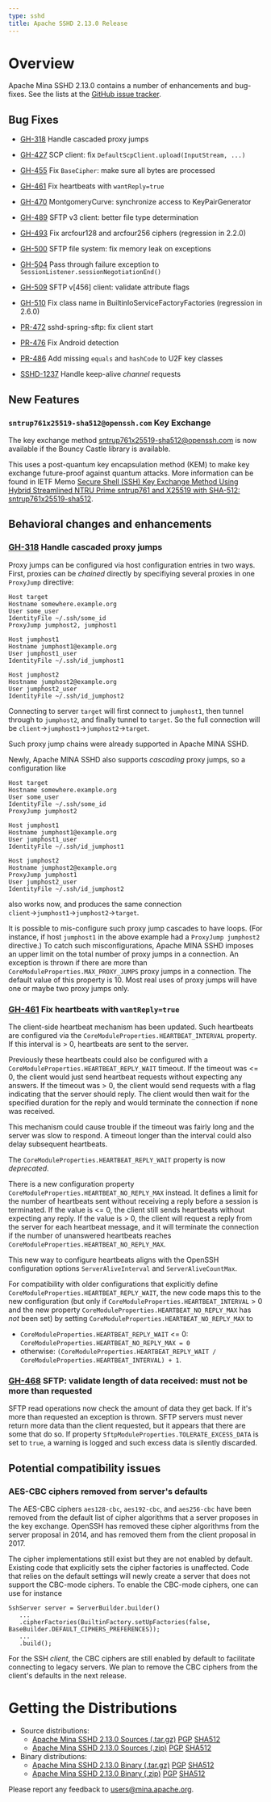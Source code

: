```yaml
---
type: sshd
title: Apache SSHD 2.13.0 Release
---
```


# Overview

Apache Mina SSHD 2.13.0 contains a number of enhancements and bug-fixes. See the lists at 
the [GitHub issue tracker](https://github.com/apache/mina-sshd/issues?q=milestone%3A2.13.0).


## Bug Fixes

* [GH-318](https://github.com/apache/mina-sshd/issues/318) Handle cascaded proxy jumps
* [GH-427](https://github.com/apache/mina-sshd/issues/427) SCP client: fix `DefaultScpClient.upload(InputStream, ...)`
* [GH-455](https://github.com/apache/mina-sshd/issues/455) Fix `BaseCipher`: make sure all bytes are processed
* [GH-461](https://github.com/apache/mina-sshd/issues/461) Fix heartbeats with `wantReply=true`
* [GH-470](https://github.com/apache/mina-sshd/issues/470) MontgomeryCurve: synchronize access to KeyPairGenerator
* [GH-489](https://github.com/apache/mina-sshd/issues/489) SFTP v3 client: better file type determination
* [GH-493](https://github.com/apache/mina-sshd/issues/493) Fix arcfour128 and arcfour256 ciphers (regression in 2.2.0)
* [GH-500](https://github.com/apache/mina-sshd/issues/500) SFTP file system: fix memory leak on exceptions
* [GH-504](https://github.com/apache/mina-sshd/issues/504) Pass through failure exception to `SessionListener.sessionNegotiationEnd()`
* [GH-509](https://github.com/apache/mina-sshd/issues/509) SFTP v[456] client: validate attribute flags
* [GH-510](https://github.com/apache/mina-sshd/issues/510) Fix class name in BuiltinIoServiceFactoryFactories (regression in 2.6.0)

* [PR-472](https://github.com/apache/mina-sshd/pull/472) sshd-spring-sftp: fix client start
* [PR-476](https://github.com/apache/mina-sshd/pull/476) Fix Android detection
* [PR-486](https://github.com/apache/mina-sshd/pull/486) Add missing `equals` and `hashCode` to U2F key classes


* [SSHD-1237](https://issues.apache.org/jira/browse/SSHD-1237) Handle keep-alive _channel_ requests

## New Features

### `sntrup761x25519-sha512@openssh.com` Key Exchange

The key exchange method sntrup761x25519-sha512@openssh.com is now available if the Bouncy Castle library is available.

This uses a post-quantum key encapsulation method (KEM) to make key exchange future-proof against quantum attacks.
More information can be found in IETF Memo [Secure Shell (SSH) Key Exchange Method Using Hybrid Streamlined NTRU Prime sntrup761 and X25519 with SHA-512: sntrup761x25519-sha512](https://www.ietf.org/archive/id/draft-josefsson-ntruprime-ssh-02.html).


## Behavioral changes and enhancements

### [GH-318](https://github.com/apache/mina-sshd/issues/318) Handle cascaded proxy jumps

Proxy jumps can be configured via host configuration entries in two ways. First, proxies can be _chained_
directly by specifiying several proxies in one `ProxyJump` directive:

```
Host target
Hostname somewhere.example.org
User some_user
IdentityFile ~/.ssh/some_id
ProxyJump jumphost2, jumphost1

Host jumphost1
Hostname jumphost1@example.org
User jumphost1_user
IdentityFile ~/.ssh/id_jumphost1

Host jumphost2
Hostname jumphost2@example.org
User jumphost2_user
IdentityFile ~/.ssh/id_jumphost2
```

Connecting to server `target` will first connect to `jumphost1`, then tunnel through to `jumphost2`, and finally
tunnel to `target`. So the full connection will be `client`&rarr;`jumphost1`&rarr;`jumphost2`&rarr;`target`.

Such proxy jump chains were already supported in Apache MINA SSHD.

Newly, Apache MINA SSHD also supports _cascading_ proxy jumps, so a configuration like

```
Host target
Hostname somewhere.example.org
User some_user
IdentityFile ~/.ssh/some_id
ProxyJump jumphost2

Host jumphost1
Hostname jumphost1@example.org
User jumphost1_user
IdentityFile ~/.ssh/id_jumphost1

Host jumphost2
Hostname jumphost2@example.org
ProxyJump jumphost1
User jumphost2_user
IdentityFile ~/.ssh/id_jumphost2
```

also works now, and produces the same connection `client`&rarr;`jumphost1`&rarr;`jumphost2`&rarr;`target`.

It is possible to mis-configure such proxy jump cascades to have loops. (For instance, if host `jumphost1` in
the above example had a `ProxyJump jumphost2` directive.) To catch such misconfigurations, Apache MINA SSHD
imposes an upper limit on the total number of proxy jumps in a connection. An exception is thrown if there
are more than `CoreModuleProperties.MAX_PROXY_JUMPS` proxy jumps in a connection. The default value of this
property is 10. Most real uses of proxy jumps will have one or maybe two proxy jumps only.

### [GH-461](https://github.com/apache/mina-sshd/issues/461) Fix heartbeats with `wantReply=true`

The client-side heartbeat mechanism has been updated. Such heartbeats are configured via the
`CoreModuleProperties.HEARTBEAT_INTERVAL` property. If this interval is > 0, heartbeats are sent to
the server.

Previously these heartbeats could also be configured with a `CoreModuleProperties.HEARTBEAT_REPLY_WAIT`
timeout. If the timeout was <= 0, the client would just send heartbeat requests without expecting any
answers. If the timeout was > 0, the client would send requests with a flag indicating that the server
should reply. The client would then wait for the specified duration for the reply and would terminate
the connection if none was received.

This mechanism could cause trouble if the timeout was fairly long and the server was slow to respond.
A timeout longer than the interval could also delay subsequent heartbeats.

The `CoreModuleProperties.HEARTBEAT_REPLY_WAIT` property is now _deprecated_.

There is a new configuration property `CoreModuleProperties.HEARTBEAT_NO_REPLY_MAX` instead. It defines a
limit for the number of heartbeats sent without receiving a reply before a session is terminated. If
the value is <= 0, the client still sends heartbeats without expecting any reply. If the value is > 0,
the client will request a reply from the server for each heartbeat message, and it will
terminate the connection if the number of unanswered heartbeats reaches
`CoreModuleProperties.HEARTBEAT_NO_REPLY_MAX`.

This new way to configure heartbeats aligns with the OpenSSH configuration options
`ServerAliveInterval` and `ServerAliveCountMax`.

For compatibility with older configurations that explicitly define `CoreModuleProperties.HEARTBEAT_REPLY_WAIT`,
the new code maps this to the new configuration (but only if `CoreModuleProperties.HEARTBEAT_INTERVAL` > 0
and the new property `CoreModuleProperties.HEARTBEAT_NO_REPLY_MAX` has _not_ been set) by setting
`CoreModuleProperties.HEARTBEAT_NO_REPLY_MAX` to
* `CoreModuleProperties.HEARTBEAT_REPLY_WAIT` <= 0: `CoreModuleProperties.HEARTBEAT_NO_REPLY_MAX = 0`
* otherwise: `(CoreModuleProperties.HEARTBEAT_REPLY_WAIT / CoreModuleProperties.HEARTBEAT_INTERVAL) + 1`.

### [GH-468](https://github.com/apache/mina-sshd/issues/468) SFTP: validate length of data received: must not be more than requested

SFTP read operations now check the amount of data they get back. If it's more than
requested an exception is thrown. SFTP servers must never return more data than the
client requested, but it appears that there are some that do so. If property
`SftpModuleProperties.TOLERATE_EXCESS_DATA` is set to `true`, a warning is logged and
such excess data is silently discarded.

## Potential compatibility issues

### AES-CBC ciphers removed from server's defaults

The AES-CBC ciphers `aes128-cbc`, `aes192-cbc`, and `aes256-cbc` have been removed from the default
list of cipher algorithms that a server proposes in the key exchange. OpenSSH has removed these
cipher algorithms from the server proposal in 2014, and has removed them from the client proposal
in 2017.

The cipher implementations still exist but they are not enabled by default. Existing code that
explicitly sets the cipher factories is unaffected. Code that relies on the default settings
will newly create a server that does not support the CBC-mode ciphers. To enable the CBC-mode
ciphers, one can use for instance

```
SshServer server = ServerBuilder.builder()
   ...
   .cipherFactories(BuiltinFactory.setUpFactories(false, BaseBuilder.DEFAULT_CIPHERS_PREFERENCES));
   ...
   .build();
```

For the SSH _client_, the CBC ciphers are still enabled by default to facilitate connecting to
legacy servers. We plan to remove the CBC ciphers from the client's defaults in the next release.

# Getting the Distributions

* Source distributions:
    * [Apache Mina SSHD 2.13.0 Sources (.tar.gz)](https://www.apache.org/dyn/closer.lua/mina/sshd/2.13.0/apache-sshd-2.13.0-src.tar.gz) [PGP](https://www.apache.org/dist/mina/sshd/2.13.0/apache-sshd-2.13.0-src.tar.gz.asc) [SHA512](https://www.apache.org/dist/mina/sshd/2.13.0/apache-sshd-2.13.0-src.tar.gz.sha512)
    * [Apache Mina SSHD 2.13.0 Sources (.zip)](https://www.apache.org/dyn/closer.lua/mina/sshd/2.13.0/apache-sshd-2.13.0-src.zip) [PGP](https://www.apache.org/dist/mina/sshd/2.13.0/apache-sshd-2.13.0-src.zip.asc) [SHA512](https://www.apache.org/dist/mina/sshd/2.13.0/apache-sshd-2.13.0-src.zip.sha512)
* Binary distributions:
    * [Apache Mina SSHD 2.13.0 Binary (.tar.gz)](https://www.apache.org/dyn/closer.lua/mina/sshd/2.13.0/apache-sshd-2.13.0.tar.gz) [PGP](https://www.apache.org/dist/mina/sshd/2.13.0/apache-sshd-2.13.0.tar.gz.asc) [SHA512](https://www.apache.org/dist/mina/sshd/2.13.0/apache-sshd-2.13.0.tar.gz.sha512)
    * [Apache Mina SSHD 2.13.0 Binary (.zip)](https://www.apache.org/dyn/closer.lua/mina/sshd/2.13.0/apache-sshd-2.13.0.zip) [PGP](https://www.apache.org/dist/mina/sshd/2.13.0/apache-sshd-2.13.0.zip.asc) [SHA512](https://www.apache.org/dist/mina/sshd/2.13.0/apache-sshd-2.13.0.zip.sha512)

Please report any feedback to [users@mina.apache.org](mailto:users@mina.apache.org).
